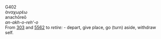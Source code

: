 <body>
  <p>G402<br>  ἀναχωρέω  <br> anachōreō  <br><i>an-akh-o-reh‘-o </i><br>From <a href="g0303.htm">303</a> and <a href="g5562.htm">5562</a>  to <i>retire:</i> - depart, give place, go (turn) aside, withdraw self.<br></p>
 </body>